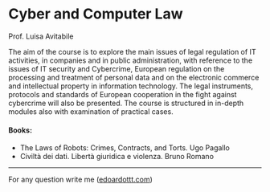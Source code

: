 # Cyber and Computer Law

Prof. Luisa Avitabile

The aim of the course is to explore the main issues of legal regulation of IT activities, in companies and in public administration, with reference to the issues of IT security and Cybercrime, European regulation on the processing and treatment of personal data and on the electronic commerce and intellectual property in information technology. The legal instruments, protocols and standards of European cooperation in the fight against cybercrime will also be presented. The course is structured in in-depth modules also with examination of practical cases.

#### Books:

- The Laws of Robots: Crimes, Contracts, and Torts. Ugo Pagallo
- Civiltà dei dati. Libertà giuridica e violenza. Bruno Romano 

---------

For any question write me ([edoardottt.com](https://edoardottt.com/))
